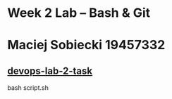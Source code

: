 # Week 2 Lab – Bash & Git
# Maciej Sobiecki 19457332
[devops-lab-2-task](https://github.com/Boltxix/Lab2)
---
bash script.sh